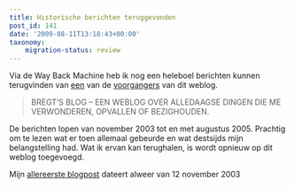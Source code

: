 ```yaml
---
title: Historische berichten teruggevonden
post_id: 141
date: '2009-08-11T13:18:43+00:00'
taxonomy:
    migration-status: review
---
```

Via de Way Back Machine heb ik nog een heleboel berichten kunnen terugvinden van [een](https://web.archive.org/web/*/http://vanbregt.blogspot.com) van de [voorgangers](https://web.archive.org/web/*/http://blog.vanbregt.net/) van dit weblog.

> BREGT’S BLOG – EEN WEBLOG OVER ALLEDAAGSE DINGEN DIE ME VERWONDEREN, OPVALLEN OF BEZIGHOUDEN.

De berichten lopen van november 2003 tot en met augustus 2005. Prachtig om te lezen wat er toen allemaal gebeurde en wat destsijds mijn belangstelling had. Wat ik ervan kan terughalen, is wordt opnieuw op dit weblog toegevoegd.

Mijn [allereerste blogpost](/2003/11/12/hello-world/) dateert alweer van 12 november 2003